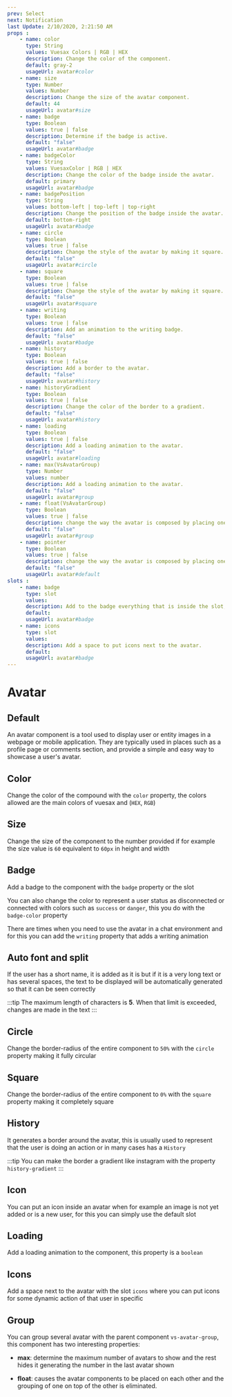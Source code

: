 ```yaml
---
prev: Select
next: Notification
last Update: 2/10/2020, 2:21:50 AM
props : 
    - name: color
      type: String
      values: Vuesax Colors | RGB | HEX
      description: Change the color of the component.
      default: gray-2
      usageUrl: avatar#color
    - name: size
      type: Number
      values: Number
      description: Change the size of the avatar component.
      default: 44
      usageUrl: avatar#size
    - name: badge
      type: Boolean
      values: true | false
      description: Determine if the badge is active.
      default: "false"
      usageUrl: avatar#badge
    - name: badgeColor
      type: String
      values: VuesaxColor | RGB | HEX
      description: Change the color of the badge inside the avatar.
      default: primary
      usageUrl: avatar#badge
    - name: badgePosition
      type: String
      values: bottom-left | top-left | top-right
      description: Change the position of the badge inside the avatar.
      default: bottom-right
      usageUrl: avatar#badge
    - name: circle
      type: Boolean
      values: true | false
      description: Change the style of the avatar by making it square.
      default: "false"
      usageUrl: avatar#circle
    - name: square
      type: Boolean
      values: true | false
      description: Change the style of the avatar by making it square.
      default: "false"
      usageUrl: avatar#square
    - name: writing
      type: Boolean
      values: true | false
      description: Add an animation to the writing badge.
      default: "false"
      usageUrl: avatar#badge
    - name: history
      type: Boolean
      values: true | false
      description: Add a border to the avatar.
      default: "false"
      usageUrl: avatar#history
    - name: historyGradient
      type: Boolean
      values: true | false
      description: Change the color of the border to a gradient.
      default: "false"
      usageUrl: avatar#history
    - name: loading
      type: Boolean
      values: true | false
      description: Add a loading animation to the avatar.
      default: "false"
      usageUrl: avatar#loading
    - name: max(VsAvatarGroup)
      type: Number
      values: number
      description: Add a loading animation to the avatar.
      default: "false"
      usageUrl: avatar#group
    - name: float(VsAvatarGroup)
      type: Boolean
      values: true | false
      description: change the way the avatar is composed by placing one next to the other.
      default: "false"
      usageUrl: avatar#group
    - name: pointer
      type: Boolean
      values: true | false
      description: change the way the avatar is composed by placing one next to the other.
      default: "false"
      usageUrl: avatar#default
slots : 
    - name: badge
      type: slot
      values:
      description: Add to the badge everything that is inside the slot, commonly used for numbers and an icon.
      default: 
      usageUrl: avatar#badge
    - name: icons
      type: slot
      values:
      description: Add a space to put icons next to the avatar.
      default: 
      usageUrl: avatar#badge
---
```


# Avatar

<card>

## Default

An avatar component is a tool used to display user or entity images in a webpage or mobile application. They are typically used in places such as a profile page or comments section, and provide a simple and easy way to showcase a user's avatar.

</card>

<card subtitle="Color">

## Color

Change the color of the compound with the `color` property, the colors allowed are the main colors of vuesax and (`HEX`, `RGB`)

</card>

<card subtitle="Size">

## Size

Change the size of the component to the number provided if for example the size value is `60` equivalent to `60px` in height and width

</card>

<card subtitle="Badge">

## Badge

Add a badge to the component with the `badge` property or the slot

You can also change the color to represent a user status as disconnected or connected with colors such as `success` or `danger`, this you do with the `badge-color` property

There are times when you need to use the avatar in a chat environment and for this you can add the `writing` property that adds a writing animation

</card>

<card subtitle="AutoFontAndSplit">

## Auto font and split

If the user has a short name, it is added as it is but if it is a very long text or has several spaces, the text to be displayed will be automatically generated so that it can be seen correctly

:::tip
The maximum length of characters is **5**. When that limit is exceeded, changes are made in the text
:::

</card>

<card subtitle="Circle">

## Circle

Change the border-radius of the entire component to `50%` with the `circle` property making it fully circular

</card>

<card subtitle="Square">

## Square

Change the border-radius of the entire component to `0%` with the `square` property making it completely square

</card>

<card subtitle="History">

## History

It generates a border around the avatar, this is usually used to represent that the user is doing an action or in many cases has a `History`

:::tip
You can make the border a gradient like instagram with the property `history-gradient`
:::

</card>

<card subtitle="Icon">

## Icon

You can put an icon inside an avatar when for example an image is not yet added or is a new user, for this you can simply use the default slot

</card>

<card subtitle="Loading">

## Loading

Add a loading animation to the component, this property is a `boolean`

</card>

<card subtitle="Icons">

## Icons

Add a space next to the avatar with the slot `icons` where you can put icons for some dynamic action of that user in specific

</card>

<card subtitle="Group"> 

## Group

You can group several avatar with the parent component `vs-avatar-group`, this component has two interesting properties:

- **max**: determine the maximum number of avatars to show and the rest hides it generating the number in the last avatar shown

- **float**: causes the avatar components to be placed on each other and the grouping of one on top of the other is eliminated.

</card>

<script setup>
import Api from "../../../theme/global-components/template/API.tsx"
</script>

<Api></Api>
